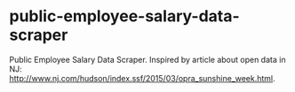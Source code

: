 # public-employee-salary-data-scraper
Public Employee Salary Data Scraper.  Inspired by article about open data in NJ:  http://www.nj.com/hudson/index.ssf/2015/03/opra_sunshine_week.html. 
